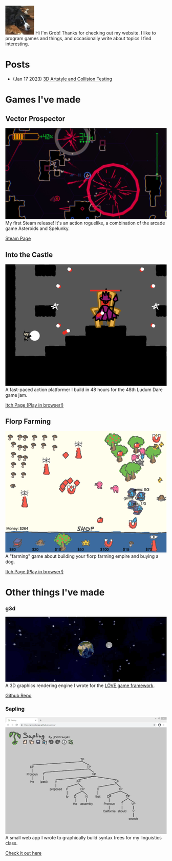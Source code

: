 ![](sully1_crop90.jpg)
Hi I'm Grob! Thanks for checking out my website.
I like to program games and things, and occasionally write about topics I find interesting.

# Posts
- (Jan 17 2023) [3D Artstyle and Collision Testing](3d-box-collider-test.html)

# Games I've made
## Vector Prospector
![](vp4.jpg)
My first Steam release!
It's an action roguelike, a combination of the arcade game Asteroids and Spelunky.

[Steam Page](https://store.steampowered.com/app/1145950/Vector_Prospector/)

## Into the Castle
![](intothecastle.png)
A fast-paced action platformer I build in 48 hours for the 48th Ludum Dare game jam.

[Itch Page (Play in browser!)](https://groverburger.itch.io/into-the-castle)

## Florp Farming
![](ff1.png)
A "farming" game about building your florp farming empire and buying a dog.

[Itch Page (Play in browser!)](https://groverburger.itch.io/florpfarming)

# Other things I've made
### g3d
![](g3d.png)
A 3D graphics rendering engine I wrote for the [LÖVE game framework](https://love2d.org/).

[Github Repo](https://github.com/groverburger/g3d)

### Sapling
![](sapling1.png)
A small web app I wrote to graphically build syntax trees for my linguistics class.

[Check it out here](https://groverburger.github.io/sapling/)
